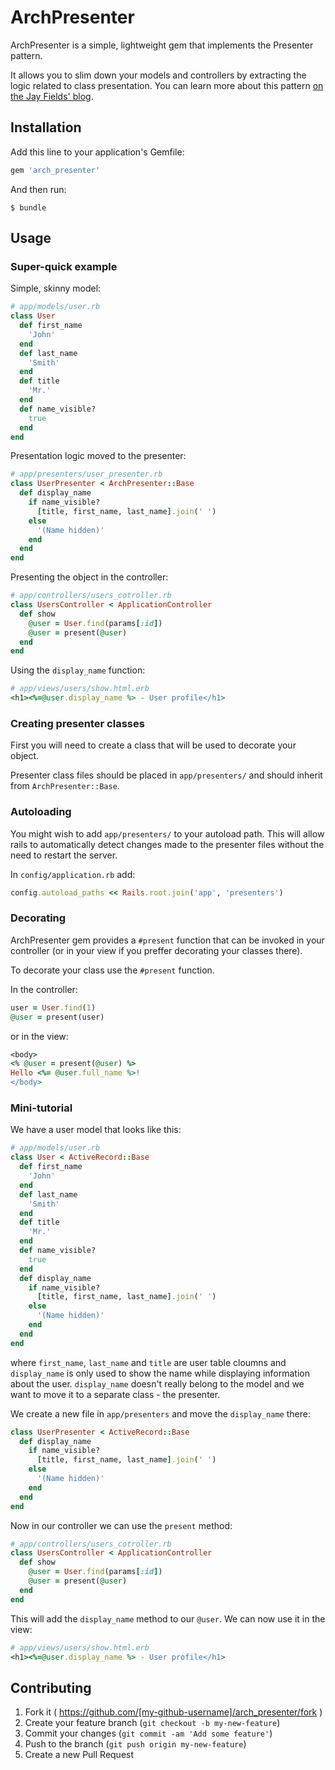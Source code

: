 # ArchPresenter

ArchPresenter is a simple, lightweight gem that implements the Presenter pattern.

It allows you to slim down your models and controllers by extracting the logic related to class presentation. You can learn more about this pattern [on the Jay Fields' blog](http://blog.jayfields.com/2007/03/rails-presenter-pattern.html).

## Installation

Add this line to your application's Gemfile:

```ruby
gem 'arch_presenter'
```

And then run:

    $ bundle


## Usage

### Super-quick example

Simple, skinny model:

```ruby
# app/models/user.rb
class User
  def first_name
    'John'
  end
  def last_name
    'Smith'
  end
  def title
    'Mr.'
  end
  def name_visible?
    true
  end
end
```

Presentation logic moved to the presenter:

```ruby
# app/presenters/user_presenter.rb
class UserPresenter < ArchPresenter::Base
  def display_name
    if name_visible? 
      [title, first_name, last_name].join(' ')
    else
      '(Name hidden)'
    end
  end
end
```

Presenting the object in the controller:

``` ruby
# app/controllers/users_cotroller.rb
class UsersController < ApplicationController
  def show
    @user = User.find(params[:id])
    @user = present(@user)
  end
end
```

Using the `display_name` function:

```ruby
# app/views/users/show.html.erb
<h1><%=@user.display_name %> - User profile</h1>
```

### Creating presenter classes

First you will need to create a class that will be used to decorate your object.

Presenter class files should be placed in `app/presenters/` and should inherit from `ArchPresenter::Base`.

### Autoloading

You might wish to add `app/presenters/` to your autoload path. This will allow rails to automatically detect changes made to the presenter files without the need to restart the server.

In `config/application.rb` add:

```ruby
config.autoload_paths << Rails.root.join('app', 'presenters')
```

### Decorating

ArchPresenter gem provides a `#present` function that can be invoked in your controller (or in your view if you preffer decorating your classes there).

To decorate your class use the `#present` function.

In the controller:

```ruby
user = User.find(1)
@user = present(user)
```

or in the view:

```ruby
<body>
<% @user = present(@user) %>
Hello <%= @user.full_name %>!
</body>
```

### Mini-tutorial

We have a user model that looks like this:

```ruby
# app/models/user.rb
class User < ActiveRecord::Base
  def first_name
    'John'
  end
  def last_name
    'Smith'
  end
  def title
    'Mr.'
  end
  def name_visible?
    true
  end
  def display_name
    if name_visible? 
      [title, first_name, last_name].join(' ')
    else
      '(Name hidden)'
    end
  end
end
```

where `first_name`, `last_name` and `title` are user table cloumns and `display_name` is only used to show the name while displaying information about the user. `display_name` doesn't really belong to the model and we want to move it to a separate class - the presenter.

We create a new file in `app/presenters` and move the `display_name` there:

```ruby
class UserPresenter < ActiveRecord::Base
  def display_name
    if name_visible? 
      [title, first_name, last_name].join(' ')
    else
      '(Name hidden)'
    end
  end
end
```

Now in our controller we can use the `present` method:

``` ruby
# app/controllers/users_cotroller.rb
class UsersController < ApplicationController
  def show
    @user = User.find(params[:id])
    @user = present(@user)
  end
end
```

This will add the `display_name` method to our `@user`. We can now use it in the view:

```ruby
# app/views/users/show.html.erb
<h1><%=@user.display_name %> - User profile</h1>
```


## Contributing

1. Fork it ( https://github.com/[my-github-username]/arch_presenter/fork )
2. Create your feature branch (`git checkout -b my-new-feature`)
3. Commit your changes (`git commit -am 'Add some feature'`)
4. Push to the branch (`git push origin my-new-feature`)
5. Create a new Pull Request
